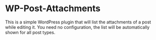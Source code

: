 WP-Post-Attachments
===================

This is a simple WordPress plugin that will list the attachments of a post while editing it.
You need no configuration, the list will be automatically shown for all post types.